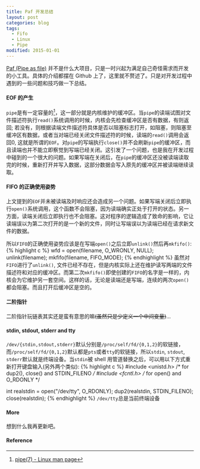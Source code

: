 ```yaml
---
title: Paf 开发总结
layout: post
categories: blog
tags:
  - Fifo
  - Linux
  - Pipe
modified: 2015-01-01
---
```


[Paf (Pipe as file)](https://github.com/cubarco/paf "Pipe as File Github Homepage") 并不是什么大项目，只是一时兴起为满足自己奇怪需求而开发的小工具。具体的介绍都摆在 Github 上了，这里就不赘述了。只是对开发过程中遇到的一些问题和技巧做一下总结。

#### EOF 的产生
`pipe`是有一定容量的[^1]，这一部分就是内核维护的缓冲区。当`pipe`的读端试图对文件描述符执行`read()`系统调用的时候，内核会先检查缓冲区是否有数据，有则返回; 若没有，则根据读端文件描述符具体是否以阻塞标志打开，如阻塞，则阻塞至缓冲区有数据，或者当对端已经关闭文件描述符的时候，读端的`read()`调用会返回0, 这就是所谓的`EOF`。对`pipe`的写端执行`close()`并不会刷新`pipe`的缓冲区，而且读端也并不能立即察觉到写端已经关闭。这引发了一个问题，也是我在开发过程中碰到的一个很大的问题。如果写端在关闭后，在`pipe`的缓冲区还没被读端读取完的时候，重新打开并写入数据，这部分数据会写入原先的缓冲区并被读端继续读取。

#### FIFO 的正确使用姿势
上文提到的`EOF`并未被读端及时响应还会造成另一个问题。如果写端关闭后立即执行`open()`系统调用，这个函数不会阻塞，因为读端确实正处于打开的状态。另一方面，读端关闭后立即执行也不会阻塞。这对程序的逻辑造成了致命的影响，它让读端误以为第二次打开的是一个新的文件，同时让写端误以为读端已经在请求新文件的数据。

所以`FIFO`的正确使用姿势应该是在写端`open()`之后立即`unlink()`然后再`mkfifo()`:
{% highlight c %}
wfd = open(filename, O_WRONLY, NULL);
unlink(filename);
mkfifo(filename, FIFO_MODE);
{% endhighlight %}
虽然对`FIFO`进行了`unlink()`, 文件已经不存在，但是内核实际上还在维护读写两端的文件描述符和对应的缓冲区。而第二次`mkfifo()`即使创建的`FIFO`的名字是一样的，内核会为它维护另一套空间。这样的话，无论是读端还是写端，连续的两次`open()`都会阻塞。而且打开后缓冲区是空的。

#### 二阶指针
二阶指针玩链表其实还是蛮有意思的嘛<s>(虽然只是少定义一个中间变量)</s>...

#### stdin, stdout, stderr and tty
`/dev/{stdin,stdout,stderr}`默认分别是`/proc/self/fd/{0,1,2}`的软链接，而`/proc/self/fd/{0,1,2}`默认都是`pts`或者`tty`的软链接，所以`stdin`, `stdout`, `stderr`默认就是终端设备。当`stdin`被 shell 用管道替换之后，可以用以下方式重新打开键盘输入(另外两个类似):
{% highlight c %}
#include <unistd.h> /* for dup2(), close() and STDIN_FILENO */
#include <fcntl.h> /* for open() and O_RDONLY */

int realstdin = open("/dev/tty", O_RDONLY);
dup2(realstdin, STDIN_FILENO);
close(realstdin);
{% endhighlight %}
`/dev/tty`总是当前终端设备

#### More
想到什么我再更新吧。

#### Reference
[^1]: [pipe(7) - Linux man page](http://linux.die.net/man/7/pipe)
